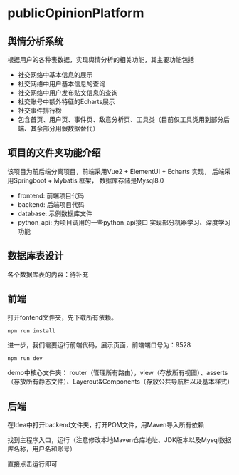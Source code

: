 # publicOpinionPlatform



## 舆情分析系统

根据用户的各种表数据，实现舆情分析的相关功能，其主要功能包括

+ 社交网络中基本信息的展示
+ 社交网络中用户基本信息的查询
+ 社交网络中用户发布贴文信息的查询
+ 社交账号中额外特征的Echarts展示
+ 社交事件排行榜
+ 包含首页、用户页、事件页、敌意分析页、工具类（目前仅工具类用到部分后端、其余部分用假数据替代）





## 项目的文件夹功能介绍

该项目为前后端分离项目，前端采用Vue2 + ElementUI + Echarts 实现， 后端采用Springboot + Mybatis 框架， 数据库存储是Mysql8.0

+  frontend: 前端项目代码
+ backend: 后端项目代码
+ database: 示例数据库文件
+ python_api: 为项目调用的一些python_api接口  实现部分机器学习、深度学习功能



## 数据库表设计

各个数据库表的内容：待补充







## 前端

打开fontend文件夹，先下载所有依赖。

`npm run install`

进一步，我们需要运行前端代码，展示页面，前端端口号为：9528

`npm run dev`

demo中核心文件夹： router（管理所有路由），view（存放所有视图）、asserts（存放所有静态文件）、Layerout&Components（存放公共导航栏以及基本样式）



## 后端

在Idea中打开backend文件夹，打开POM文件，用Maven导入所有依赖

找到主程序入口，运行（注意修改本地Maven仓库地址、JDK版本以及Mysql数据库名称，用户名和账号）

直接点击运行即可









